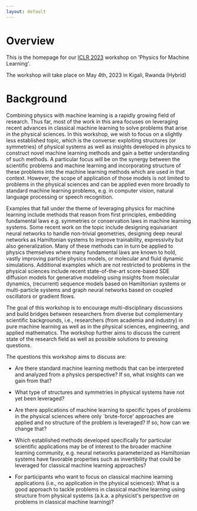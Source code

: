 ```yaml
---
layout: default
---
```


# Overview

This is the homepage for our [ICLR 2023](https://iclr.cc/Conferences/2023) workshop on 'Physics for Machine Learning'.

The workshop will take place on May 4th, 2023 in Kigali, Rwanda (Hybrid)

# Background

Combining physics with machine learning is a rapidly growing field of research. Thus far, most of the work in this area focuses on leveraging recent advances in classical machine learning to solve problems that arise in the physical sciences. In this workshop, we wish to focus on a  slightly less established topic, which is the converse: exploiting structures (or symmetries) of physical systems as well as insights developed in physics to construct novel machine learning methods and gain a better understanding of such methods.
A particular focus will be on the synergy between the scientific problems and machine learning and incorporating structure of these problems into the machine learning methods which are used in that context.
However, the scope of application of those models is not limited to problems in the physical sciences and can be applied even more broadly to standard machine learning problems, e.g. in computer vision, natural language processing or speech recognition. 

Examples that fall under the theme of leveraging physics for machine learning include methods that reason from first principles, embedding fundamental laws e.g. symmetries or conservation laws in machine learning systems. Some recent work on the topic include designing equivariant neural networks to handle non-trivial geometries, designing deep neural networks as Hamiltonian systems to improve trainability, expressivity but also generalization. Many of these methods can in turn be applied to physics themselves where many fundamental laws are known to hold, vastly improving particle physics models, or molecular and fluid dynamic simulations.
Additional examples which are not restricted to problems in the physical sciences include recent state-of-the-art score-based SDE diffusion models for generative modeling using insights from molecular dynamics, (recurrent) sequence models based on Hamiltonian systems or multi-particle systems and graph neural networks based on coupled oscillators or gradient flows.

The goal of this workshop is to encourage multi-disciplinary discussions and build bridges between researchers from diverse but complementary scientific backgrounds, i.e., researchers (from academia and industry) in pure machine learning as well as in the physical sciences, engineering, and applied mathematics. The workshop further aims to discuss the current state of the research field as well as possible solutions to pressing questions. 

The questions this workshop aims to discuss are:

* Are there standard machine learning methods that can be interpreted and analyzed from a physics perspective? If so, what insights can we gain from that?
    
* What type of structures and symmetries in physical systems have not yet been leveraged?
    
* Are there applications of machine learning to specific types of problems in the physical sciences where only `brute-force' approaches are applied and no structure of the problem is leveraged? If so, how can we change that? 
    
* Which established methods developed specifically for particular scientific applications may be of interest to the broader machine learning community, e.g. neural networks parameterized as Hamiltonian systems have favorable properties such as invertibility that could be leveraged for classical machine learning approaches?
    
* For participants who want to focus on classical machine learning applications (i.e., no application in the physical sciences): What is a good approach to tackle problems in classical machine learning using structure from physical systems (a.k.a. a physicist's perspective on problems in classical machine learning)?
